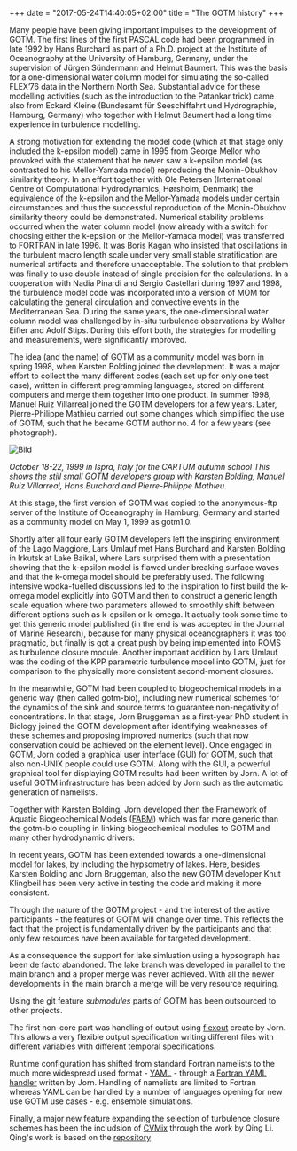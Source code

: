 +++
date = "2017-05-24T14:40:05+02:00"
title = "The GOTM history"
+++

<!---
title: The GOTM history
link: http://test.gotm.net/information/early-history/
author: bolding
description: 
post_id: 128
created: 2015/12/09 10:43:37
created_gmt: 2015/12/09 10:43:37
comment_status: closed
post_name: early-history
status: publish
post_type: page

# The GOTM history
-->

Many people have been giving important impulses to the development of GOTM. The first lines of the first PASCAL code had been programmed in late 1992 by Hans Burchard as part of a Ph.D. project at the Institute of Oceanography at the University of Hamburg, Germany, under the supervision of Jürgen Sündermann and Helmut Baumert. This was the basis for a one-dimensional water column model for simulating the so-called FLEX’76 data in the Northern North Sea. Substantial advice for these modelling activities (such as the introduction to the Patankar trick) came also from Eckard Kleine (Bundesamt für Seeschiffahrt und Hydrographie, Hamburg, Germany) who together with Helmut Baumert had a long time experience in turbulence modelling.

A strong motivation for extending the model code (which at that stage only included the k-epsilon model) came in 1995 from George Mellor who provoked with the statement that he never saw a k-epsilon model (as contrasted to his Mellor-Yamada model) reproducing the Monin-Obukhov similarity theory. In an effort together with Ole Petersen (International Centre of Computational Hydrodynamics, Hørsholm, Denmark) the equivalence of the k-epsilon and the Mellor-Yamada models under certain circumstances and thus the successful reproduction of the Monin-Obukhov similarity theory could be demonstrated. Numerical stability problems occurred when the water column model (now already with a switch for choosing either the k-epsilon or the Mellor-Yamada model) was transferred to FORTRAN in late 1996. It was Boris Kagan who insisted that oscillations in the turbulent macro length scale under very small stable stratification are numerical artifacts and therefore unacceptable. The solution to that problem was finally to use double instead of single precision for the calculations. In a cooperation with Nadia Pinardi and Sergio Castellari during 1997 and 1998, the turbulence model code was incorporated into a version of MOM for calculating the general circulation and convective events in the Mediterranean Sea. During the same years, the one-dimensional water column model was challenged by in-situ turbulence observations by Walter Eifler and Adolf Stips. During this effort both, the strategies for modelling and measurements, were significantly improved.

The idea (and the name) of GOTM as a community model was born in spring 1998, when Karsten Bolding joined the development. It was a major effort to collect the many different codes (each set up for only one test case), written in different programming languages, stored on different computers and merge them together into one product. In summer 1998, Manuel Ruiz Villarreal joined the GOTM developers for a few years. Later, Pierre-Philippe Mathieu carried out some changes which simplified the use of GOTM, such that he became GOTM author no. 4 for a few years (see photograph). 

![Bild](http://www.gotm.net/pics/gotmgroup.jpg)

_October 18-22, 1999 in Ispra, Italy for the CARTUM autumn school This shows the still small GOTM developers group with Karsten Bolding, Manuel Ruiz Villarreal, Hans Burchard and Pierre-Philippe Mathieu._

At this stage, the first version of GOTM was copied to the anonymous-ftp server of the Institute of Oceanography in Hamburg, Germany and started as a community model on May 1, 1999 as gotm1.0.

Shortly after all four early GOTM developers left the inspiring environment of the Lago Maggiore, Lars Umlauf met Hans Burchard and Karsten Bolding in Irkutsk at Lake Baikal, where Lars surprised them with a presentation showing that the k-epsilon model is flawed under breaking surface waves and that the k-omega model should be preferably used. The following intensive wodka-fuelled discussions led to the inspiration to first build the k-omega model explicitly into GOTM and then to construct a generic length scale equation where two parameters allowed to smoothly shift between different options such as k-epsilon or k-omega. It actually took some time to get this generic model published (in the end is was accepted in the Journal of Marine Research), because for many physical oceanographers it was too pragmatic, but finally is got a great push by being implemented into ROMS as turbulence closure module. Another important addition by Lars Umlauf was the coding of the KPP parametric turbulence model into GOTM, just for comparison to the physically more consistent second-moment closures.

In the meanwhile, GOTM had been coupled to biogeochemical models in a generic way (then called gotm-bio), including new numerical schemes for the dynamics of the sink and source terms to guarantee non-negativity of concentrations. In that stage, Jorn Bruggeman as a first-year PhD student in Biology joined the GOTM development after identifying weaknesses of these schemes and proposing improved numerics (such that now conservation could be achieved on the element level). Once engaged in GOTM, Jorn coded a graphical user interface (GUI) for GOTM, such that also non-UNIX people could use GOTM. Along with the GUI, a powerful graphical tool for displaying GOTM results had been written by Jorn. A lot of useful GOTM infrastructure has been added by Jorn such as the automatic generation of namelists.

Together with Karsten Bolding, Jorn developed then the Framework of Aquatic Biogeochemical Models ([FABM](http://sourceforge.net/projects/fabm/)) which was far more generic than the gotm-bio coupling in linking biogeochemical modules to GOTM and many other hydrodynamic drivers.

In recent years, GOTM has been extended towards a one-dimensional model for lakes, by including the hypsometry of lakes. Here, besides Karsten Bolding and Jorn Bruggeman, also the new GOTM developer Knut Klingbeil has been very active in testing the code and making it more consistent.

Through the nature of the GOTM project - and the interest of the active participants - the features of GOTM will change over time. This reflects the fact that the project is fundamentally driven by the participants and that only few resources have been available for targeted development.

As a consequence the support for lake simluation using a hypsograph has been de facto abandoned. The lake branch was developed in parallel to the main branch and a proper merge was never achieved. With all the newer developments in the main branch a merge will be very resource requiring.

Using the git feature *submodules* parts of GOTM has been outsourced to other projects.

The first non-core part was handling of output using [flexout](https://github.com/BoldingBruggeman/flexout) create by Jorn. This allows a very flexible output specification writing different files with different variables with different temporal specifications.

Runtime configuration has shifted from standard Fortran namelists to the much more widespread used format - [YAML](https://yaml.org/) - through a [Fortran YAML handler](https://github.com/BoldingBruggeman/fortran-yaml) written by Jorn. Handling of namelists are limited to Fortran whereas YAML can be handled by a number of languages opening for new use GOTM use cases - e.g. ensemble simulations.

Finally, a major new feature expanding the selection of turbulence closure schemes has been the includsion of [CVMix](https://e3sm.org/wp-content/uploads/2018/03/ResearchHighlight_CVMix_V11.pdf) through the work by Qing Li. Qing's work is based on the [repository](https://github.com/CVMix/CVMix-src.git)


